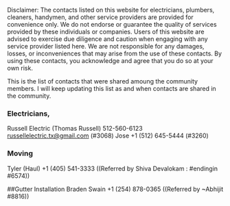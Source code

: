 Disclaimer: The contacts listed on this website for electricians, plumbers, cleaners, handymen, and other service providers are provided for convenience only. We do not endorse or guarantee the quality of services provided by these individuals or companies. Users of this website are advised to exercise due diligence and caution when engaging with any service provider listed here. We are not responsible for any damages, losses, or inconveniences that may arise from the use of these contacts. By using these contacts, you acknowledge and agree that you do so at your own risk.

This is the list of contacts that were shared amoung the community members.
I will keep updating this list as and when contacts are shared in the community.

### Electricians,
Russell Electric (Thomas Russell) 512-560-6123 russellelectric.tx@gmail.com (#3068)
Jose +1 (512) 645-5444 (#3260)

### Moving
Tyler (Haul) +1 (405) 541-3333 ((Referred by Shiva Devalokam : #endingin #6574))

##Gutter Installation
Braden Swain +1 (254) 878-0365 ((Referred by ~Abhijit #8816))
